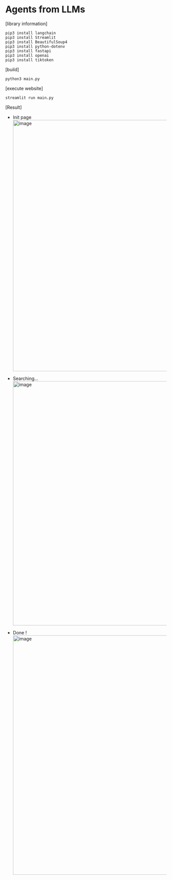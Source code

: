 # Agents from LLMs

[library information]
```
pip3 install langchain
pip3 install Streamlit
pip3 install BeautifulSoup4
pip3 install python-dotenv
pip3 install fastapi
pip3 install openai
pip3 install tiktoken
```

[build]
```
python3 main.py
```

[execute website]
```
streamlit run main.py
```
[Result]
- Init page
  <img width="784" alt="image" src="https://github.com/junseokShim/Agents_from_LLMS/assets/88752654/f02858a1-da48-413c-ac1c-0b4f1d545b95">

- Searching...
  <img width="762" alt="image" src="https://github.com/junseokShim/Agents_from_LLMS/assets/88752654/10ea773e-82a8-4fbb-9951-32dfd5866e37">

- Done !
  <img width="747" alt="image" src="https://github.com/junseokShim/Agents_from_LLMS/assets/88752654/06083723-cf9f-4c85-b9ee-c872513055b5">
